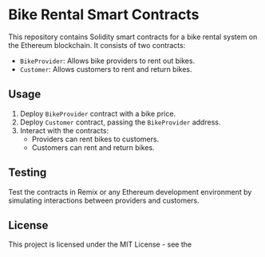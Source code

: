 # Bike Rental Smart Contracts

This repository contains Solidity smart contracts for a bike rental system on the Ethereum blockchain. It consists of two contracts:

- `BikeProvider`: Allows bike providers to rent out bikes.
- `Customer`: Allows customers to rent and return bikes.

## Usage

1. Deploy `BikeProvider` contract with a bike price.
2. Deploy `Customer` contract, passing the `BikeProvider` address.
3. Interact with the contracts:
   - Providers can rent bikes to customers.
   - Customers can rent and return bikes.

## Testing

Test the contracts in Remix or any Ethereum development environment by simulating interactions between providers and customers.

## License

This project is licensed under the MIT License - see the
